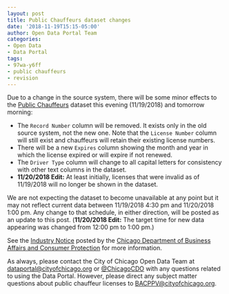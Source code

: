 ```yaml
---
layout: post
title: Public Chauffeurs dataset changes
date: '2018-11-19T15:15-05:00'
author: Open Data Portal Team
categories:
- Open Data
- Data Portal
tags:
- 97wa-y6ff
- public chauffeurs
- revision
---
```

Due to a change in the source system, there will be some minor effects to the [Public Chauffeurs](https://data.cityofchicago.org/d/97wa-y6ff) dataset this evening (11/19/2018) and tomorrow morning:

* The `Record Number` column will be removed. It exists only in the old source system, not the new one. Note that the `License Number` column will still exist and chauffeurs will retain their existing license numbers.
* There will be a new `Expires` column showing the month and year in which the license expired or will expire if not renewed.
* The `Driver Type` column will change to all capital letters for consistency with other text columns in the dataset.
* **11/20/2018 Edit:** At least initially, licenses that were invalid as of 11/19/2018 will no longer be shown in the dataset.

We are not expecting the dataset to become unavailable at any point but it may not reflect current data between 11/19/2018 4:30 pm and 11/20/2018 1:00 pm. Any change to that schedule, in either direction, will be posted as an update to this post. (**11/20/2018 Edit:** The target time for new data appearing was changed from 12:00 pm to 1:00 pm.)

See the [Industry Notice](http://files.constantcontact.com/fabc28cb001/66161551-9dae-4910-804d-b29be4ed9273.pdf) posted by the [Chicago Department of Business Affairs and Consumer Protection](https://www.cityofchicago.org/city/en/depts/bacp/supp_info/bacppublicvehicles.html) for more information.

As always, please contact the City of Chicago Open Data Team at [dataportal@cityofchicago.org](mailto:dataportal@cityofchicago.org) or [@ChicagoCDO](https://twitter.com/ChicagoCDO) with any questions related to using the Data Portal. However, please direct any subject matter questions about public chauffeur licenses to [BACPPV@cityofchicago.org](mailto:BACPPV@cityofchicago.org).
